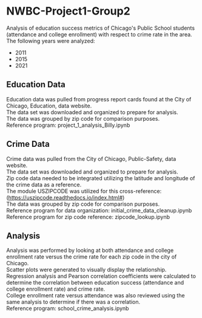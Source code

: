 # NWBC-Project1-Group2
Analysis of education success metrics of Chicago's Public School students (attendance and college enrollment) with respect to crime rate in the area. 
The following years were analyzed:
* 2011
* 2015
* 2021

## Education Data
Education data was pulled from progress report cards found at the City of Chicago, Education, data website.  
The data set was downloaded and organized to prepare for analysis.  
The data was grouped by zip code for comparison purposes.  
Reference program: project_1_analysis_Billy.ipynb  

## Crime Data  
Crime data was pulled from the City of Chicago, Public-Safety, data website.  
The data set was downloaded and organized to prepare for analysis.  
Zip code data needed to be integrated utilizing the latitude and longitude of the crime data as a reference.  
The module USZIPCODE was utilized for this cross-reference: (https://uszipcode.readthedocs.io/index.html#)  
The data was grouped by zip code for comparison purposes.  
Reference program for data organization: initial_crime_data_cleanup.ipynb  
Reference program for zip code reference: zipcode_lookup.ipynb  

## Analysis
Analysis was performed by looking at both attendance and college enrollment rate versus the crime rate for each zip code in the city of Chicago.  
Scatter plots were generated to visually display the relationship.  
Regression analysis and Pearson correlation coefficients were calculated to determine the correlation between education success (attendance and college enrollment rate) and crime rate.  
College enrollment rate versus attendance was also reviewed using the same analysis to determine if there was a correlation.  
Reference program: school_crime_analysis.ipynb
